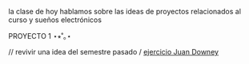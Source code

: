 la clase de hoy hablamos sobre las ideas de proyectos relacionados al curso y sueños electrónicos 


PROYECTO 1 ⋆⭒˚｡⋆ 

// revivir una idea del semestre pasado / [ejercicio Juan Downey](https://imported-antimony-2a2.notion.site/ejercicio-1-proyecto-electr-nico-1b7181213e17808a935feec4378c8fb5)

